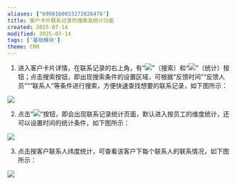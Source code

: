 ```yaml
---
aliases: ["6998160033272826476"]
title: 客户卡片联系记录的搜索及统计功能
created: 2025-07-14
modified: 2025-07-14
tags: ['基础模块']
theme: CRM
---
```


1. 进入客户卡片详情，在联系记录的右上角，有“![](12627e7994cd8884cdddd95fe5972bac.jpg)”（搜索）和“![](f70b20b87dba310655839467c5e36dc0.jpg)”（统计）按钮；点击搜索按钮，即出现搜索条件的设置区域，可根据“反馈时间”“反馈人员”“”联系人“等条件进行搜索，方便快速查找想要的联系记录，如下图所示：

![](767f00048282bdda5cd9fb5a0a38b0bb.jpg)

2. 点击”![](f70b20b87dba310655839467c5e36dc0.jpg)“按钮，即会出现联系记录统计页面，默认进入按员工的维度统计，还可以设置时间的统计条件，如下图所示：

![](c7e70c227a28eeed36d1ee59dd7cd854.jpg)

3. 点击按客户联系人纬度统计，可查看该客户下每个联系人的联系情况，如下图所示：

![](63975988f5c7cb440cc452eee73c5e29.jpg)